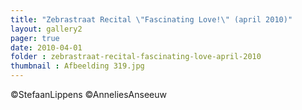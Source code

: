 ```yaml
---
title: "Zebrastraat Recital \"Fascinating Love!\" (april 2010)"
layout: gallery2 
pager: true
date: 2010-04-01
folder : zebrastraat-recital-fascinating-love-april-2010
thumbnail : Afbeelding 319.jpg
---
```

©StefaanLippens
©AnneliesAnseeuw

